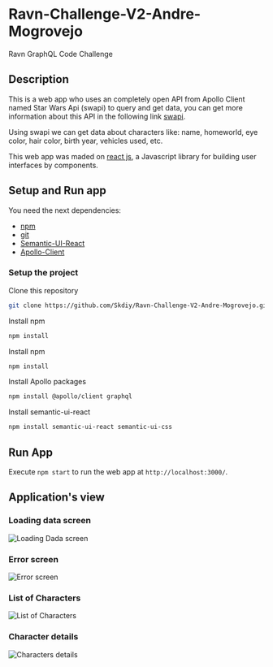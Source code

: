 # Ravn-Challenge-V2-Andre-Mogrovejo

Ravn GraphQL Code Challenge

## Description

This is a web app who uses an completely open API from Apollo Client named Star Wars Api (swapi) to query and get data, you can get more information about this API in the following link [swapi](https://swapi.dev/documentation).

Using swapi we can get data about characters like: name, homeworld, eye color, hair color, birth year, vehicles used, etc.

This web app was maded on [react js](https://reactjs.org), a Javascript library for building user interfaces by components.

## Setup and Run app

You need the next dependencies:
* [npm](https://www.npmjs.com/)
* [git](https://git-scm.com/)
* [Semantic-UI-React](https://react.semantic-ui.com/)
* [Apollo-Client](https://www.apollographql.com/)

### Setup the project

Clone this repository
``` bash
git clone https://github.com/Skdiy/Ravn-Challenge-V2-Andre-Mogrovejo.git
```
Install npm
``` bash
npm install
```

Install npm
``` bash
npm install
```
Install Apollo packages
``` bash
npm install @apollo/client graphql
```

Install semantic-ui-react
``` bash
npm install semantic-ui-react semantic-ui-css
```



## Run App

Execute `npm start` to run the web app at `http://localhost:3000/`.

## Application's view

### Loading data screen
![Loading Dada screen](https://github.com/Skdiy/Ravn-Challenge-V2-Andre-Mogrovejo/blob/main/captures/loading.png)
### Error screen
![Error screen](https://github.com/Skdiy/Ravn-Challenge-V2-Andre-Mogrovejo/blob/main/captures/error.JPG)
### List of Characters
![List of Characters](https://github.com/Skdiy/Ravn-Challenge-V2-Andre-Mogrovejo/blob/main/captures/all_people_loaded.JPG)
### Character details
![Characters details](https://github.com/Skdiy/Ravn-Challenge-V2-Andre-Mogrovejo/blob/main/captures/show_people_details.JPG)
